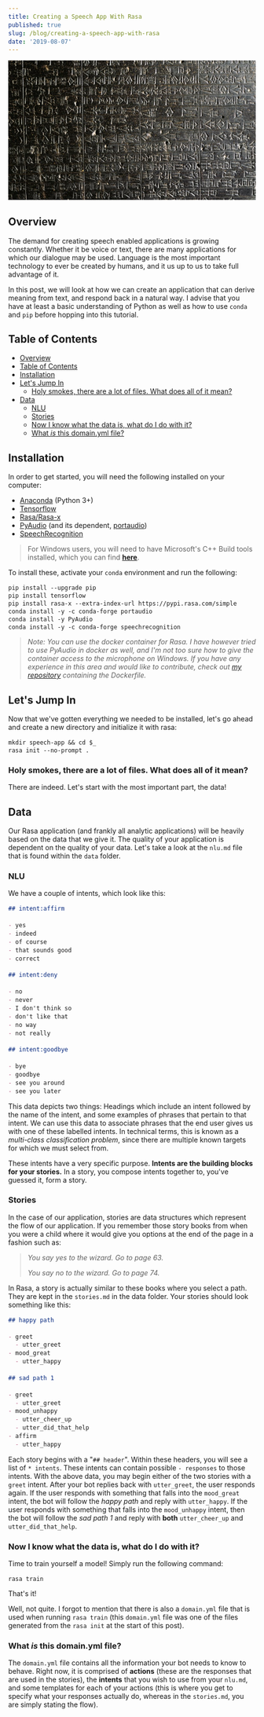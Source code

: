 ```yaml
---
title: Creating a Speech App With Rasa
published: true
slug: /blog/creating-a-speech-app-with-rasa
date: '2019-08-07'
---
```


![Code of Hammurabi](/assets/code-of-hammurabi.jpg)

## Overview

The demand for creating speech enabled applications is growing constantly. Whether it be voice or text, there are many applications for which our dialogue may be used. Language is the most important technology to ever be created by humans, and it us up to us to take full advantage of it.

In this post, we will look at how we can create an application that can derive meaning from text, and respond back in a natural way. I advise that you have at least a basic understanding of Python as well as how to use `conda` and `pip` before hopping into this tutorial.

## Table of Contents

- [Overview](#overview)
- [Table of Contents](#table-of-contents)
- [Installation](#installation)
- [Let's Jump In](#lets-jump-in)
  - [Holy smokes, there are a lot of files. What does all of it mean?](#holy-smokes-there-are-a-lot-of-files-what-does-all-of-it-mean)
- [Data](#data)
  - [NLU](#nlu)
  - [Stories](#stories)
  - [Now I know what the data is, what do I do with it?](#now-i-know-what-the-data-is-what-do-i-do-with-it)
  - [What _is_ this domain.yml file?](#what-is-this-domainyml-file)

## Installation

In order to get started, you will need the following installed on your computer:

- [Anaconda](https://www.anaconda.com/distribution/) (Python 3+)
- [Tensorflow](https://www.tensorflow.org/install)
- [Rasa/Rasa-x](https://rasa.com/docs/rasa/user-guide/installation/)
- [PyAudio](https://pypi.org/project/PyAudio/) (and its dependent, [portaudio](http://www.portaudio.com/))
- [SpeechRecognition](https://pypi.org/project/SpeechRecognition/)

> For Windows users, you will need to have Microsoft's C++ Build tools installed, which you can find [**here**](https://visualstudio.microsoft.com/downloads/).

To install these, activate your `conda` environment and run the following:

```shell
pip install --upgrade pip
pip install tensorflow
pip install rasa-x --extra-index-url https://pypi.rasa.com/simple
conda install -y -c conda-forge portaudio
conda install -y PyAudio
conda install -y -c conda-forge speechrecognition
```

> _Note: You can use the docker container for Rasa. I have however tried to use PyAudio in docker as well, and I'm not too sure how to give the container access to the microphone on Windows. If you have any experience in this area and would like to contribute, check out [my repository](https://github.com/jharrilim/RasaDocker) containing the Dockerfile._

## Let's Jump In

Now that we've gotten everything we needed to be installed, let's go ahead and create a new directory and initialize it with rasa:

```shell
mkdir speech-app && cd $_
rasa init --no-prompt .
```

### Holy smokes, there are a lot of files. What does all of it mean?

There are indeed. Let's start with the most important part, the data!

## Data

Our Rasa application (and frankly all analytic applications) will be heavily based on the data that we give it. The quality of your application is dependent on the quality of your data. Let's take a look at the `nlu.md` file that is found within the `data` folder.

### NLU

We have a couple of intents, which look like this:

```md
## intent:affirm

- yes
- indeed
- of course
- that sounds good
- correct

## intent:deny

- no
- never
- I don't think so
- don't like that
- no way
- not really

## intent:goodbye

- bye
- goodbye
- see you around
- see you later
```

This data depicts two things: Headings which include an intent followed by the name of the intent, and some examples of phrases that pertain to that intent. We can use this data to associate phrases that the end user gives us with one of these labelled intents. In technical terms, this is known as a _multi-class classification problem_, since there are multiple known targets for which we must select from.

These intents have a very specific purpose. **Intents are the building blocks for your stories.** In a story, you compose intents together to, you've guessed it, form a story.

### Stories

In the case of our application, stories are data structures which represent the flow of our application. If you remember those story books from when you were a child where it would give you options at the end of the page in a fashion such as:

> _You say yes to the wizard. Go to page 63._
>
> _You say no to the wizard. Go to page 74._

In Rasa, a story is actually similar to these books where you select a path. They are kept in the `stories.md` in the data folder. Your stories should look something like this:

```md
## happy path

- greet
  - utter_greet
- mood_great
  - utter_happy

## sad path 1

- greet
  - utter_greet
- mood_unhappy
  - utter_cheer_up
  - utter_did_that_help
- affirm
  - utter_happy
```

Each story begins with a "`## header`". Within these headers, you will see a list of `* intents`. These intents can contain possible `- responses` to those intents. With the above data, you may begin either of the two stories with a `greet` intent. After your bot replies back with `utter_greet`, the user responds again. If the user responds with something that falls into the `mood_great` intent, the bot will follow the _happy path_ and reply with `utter_happy`. If the user responds with something that falls into the `mood_unhappy` intent, then the bot will follow the _sad path 1_ and reply with **both** `utter_cheer_up` and `utter_did_that_help`.

### Now I know what the data is, what do I do with it?

Time to train yourself a model! Simply run the following command:

```shell
rasa train
```

That's it!

Well, not quite. I forgot to mention that there is also a `domain.yml` file that is used when running `rasa train` (this `domain.yml` file was one of the files generated from the `rasa init` at the start of this post).

### What _is_ this domain.yml file?

The `domain.yml` file contains all the information your bot needs to know to behave. Right now, it is comprised of **actions** (these are the responses that are used in the stories), the **intents** that you wish to use from your `nlu.md`, and some templates for each of your actions (this is where you get to specify what your responses actually do, whereas in the `stories.md`, you are simply stating the flow).
